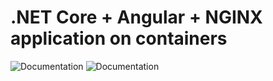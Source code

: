 # .NET Core + Angular + NGINX application on containers

![Documentation](https://img.shields.io/github/workflow/status/antonAce/dotnet-docker-first-app/.NET%20Core%20CI?label=.NET%20Core)
![Documentation](https://img.shields.io/github/workflow/status/antonAce/dotnet-docker-first-app/Angular%20CI?label=Angular)
